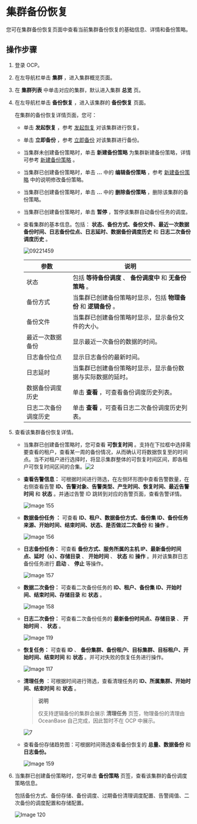 # 集群备份恢复

您可在集群备份恢复页面中查看当前集群备份恢复的基础信息、详情和备份策略。

## 操作步骤

1. 登录 OCP。

2. 在左导航栏单击 **集群** ，进入集群概览页面。

3. 在 **集群列表** 中单击对应的集群，默认进入集群 **总览** 页。

4. 在左导航栏单击 **备份恢复** ，进入该集群的 **备份恢复** 页面。

   在集群的备份恢复详情页面，您可：
   * 单击 **发起恢复** ，参考 [发起恢复](../9.backup-and-restoration/6.initiate-a-recovery-task.md) 对该集群进行恢复。

   * 单击 **立即备份** ，参考 [立即备份](../9.backup-and-restoration/4.back-up-now.md) 对该集群进行备份。

   * 当集群未创建备份策略时，单击 **新建备份策略** 为集群新建备份策略，详情可参考 [新建备份策略](../9.backup-and-restoration/3.create-a-backup-strategy.md) 。

   * 当集群已创建备份策略时，单击 **...** 中的 **编辑备份策略** ，参考 [新建备份策略](../9.backup-and-restoration/3.create-a-backup-strategy.md) 中的说明修改备份策略。

   * 当集群已创建备份策略时，单击 **...** 中的 **删除备份策略** ，删除该集群的备份策略。

   * 当集群已创建备份策略时，单击 **暂停** ，暂停该集群自动备份任务的调度。

   * 查看集群的基本信息。包括： **状态、备份方式、备份文件、最近一次数据备份时间、日志备份位点、日志延时、数据备份调度历史** 和 **日志二次备份调度历史** 。

     ![09221459](https://help-static-aliyun-doc.aliyuncs.com/assets/img/zh-CN/9869542361/p328288.png)

     |     参数     |                   说明                    |
     |------------|-----------------------------------------|
     | 状态         | 包括 **等待备份调度** 、 **备份调度中** 和 **无备份策略** 。 |
     | 备份方式       | 当集群已创建备份策略时显示，包括 **物理备份** 和 **逻辑备份** 。  |
     | 备份文件       | 当集群已创建备份策略时显示，显示备份文件的大小。                |
     | 最近一次数据备份   | 显示最近一次备份的数据的时间。                         |
     | 日志备份位点     | 显示日志备份的最新时间。                            |
     | 日志延时       | 当集群已创建备份策略时显示，显示备份数据与实际数据的延时。           |
     | 数据备份调度历史   | 单击 **查看** ，可查看备份调度历史列表。                 |
     | 日志二次备份调度历史 | 单击 **查看** ，可查看日志二次备份调度历史列表。             |

5. 查看该集群备份恢复详情。

   * 当集群已创建备份策略时，您可查看 **可恢复时间** 。支持在下拉框中选择需要查看的租户，查看某一周的备份情况，从而确认可将数据恢复至的时间点。当不对租户进行选择时，将显示集群整体的可恢复时间区间，即各租户可恢复时间区间的合集。![2](https://help-static-aliyun-doc.aliyuncs.com/assets/img/zh-CN/3712382161/p240592.png)

   * **查看告警信息：** 可根据时间进行筛选，在左侧环形图中查看告警数量，在右侧查看告警 **ID、告警对象、告警类型、产生时间、恢复时间、最近告警时间** 和 **状态** 。并通过告警 ID 跳转到对应的告警页面，查看告警详情。

     ![Image 155](https://help-static-aliyun-doc.aliyuncs.com/assets/img/zh-CN/5098189461/p429380.png)

   * **数据备份任务 ：** 可查看 **ID、租户、数据备份方式、备份集 ID、备份任务来源、开始时间、结束时间、状态、是否做过二次备份** 和 **操作** 。

     ![Image 156](https://help-static-aliyun-doc.aliyuncs.com/assets/img/zh-CN/6098189461/p429381.png)

   * **日志备份任务：** 可查看 **备份方式、服务所属的主机 IP、最新备份时间点、延时（s）、存储目录** 、 **开始时间** 、 **状态** 和 **操作** 。并对该集群日志备份任务进行 **启动** 、 **停止** 等操作。

     ![Image 157](https://help-static-aliyun-doc.aliyuncs.com/assets/img/zh-CN/5098189461/p429385.png)

   * **数据二次备份：** 可查看二次备份任务的 **ID、租户、备份集 ID、开始时间、结束时间、存储目录** 和 **状态** 。

     ![Image 158](https://help-static-aliyun-doc.aliyuncs.com/assets/img/zh-CN/5098189461/p429386.png)

   * **日志二次备份：** 可查看二次备份任务的 **最新备份时间点、存储目录** 、 **开始时间** 、 **状态** 。

     ![Image 119](https://help-static-aliyun-doc.aliyuncs.com/assets/img/zh-CN/5098189461/p429387.png)

   * **恢复任务：** 可查看 **ID** 、 **备份集群、备份租户、目标集群、目标租户、开始时间、结束时间** 和 **状态** 。并可对失败的恢复任务进行操作。

     ![Image 117](https://help-static-aliyun-doc.aliyuncs.com/assets/img/zh-CN/5098189461/p429388.png)

   * **清理任务** ：可根据时间进行筛选，查看清理任务的 **ID、所属集群、开始时间、结束时间** 和 **状态** 。

     > **说明**
     >
     > 仅支持逻辑备份的集群会展示 **清理任务** 页签，物理备份的清理由 OceanBase 自己完成，因此暂时不在 OCP 中展示。

     ![7](https://help-static-aliyun-doc.aliyuncs.com/assets/img/zh-CN/3712382161/p240596.png)

   * 查看备份存储趋势图：可根据时间筛选查看备份恢复的 **总量、数据备份** 和 **日志备份。**

     ![Image 159](https://help-static-aliyun-doc.aliyuncs.com/assets/img/zh-CN/5098189461/p429389.png)

6. 当集群已创建备份策略时，您可单击 **备份策略** 页签，查看该集群的备份调度策略信息。

   包括备份方式、备份存储、备份调度、过期备份清理调度配置、告警阈值、二次备份的调度配置和存储配置。

   ![Image 120](https://help-static-aliyun-doc.aliyuncs.com/assets/img/zh-CN/6098189461/p429390.png)
